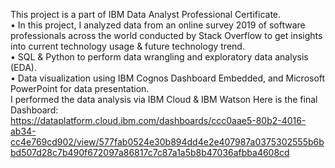 This project is a part of IBM Data Analyst Professional Certificate.  
• In this project, I analyzed data from an online survey 2019 of software professionals across the world conducted by Stack Overflow to get insights into current technology usage & future technology trend.  
• SQL & Python to perform data wrangling and exploratory data analysis (EDA).  
• Data visualization using IBM Cognos Dashboard Embedded, and Microsoft PowerPoint for data presentation.  
I performed the data analysis via IBM Cloud & IBM Watson  Here is the final Dashboard:  
https://dataplatform.cloud.ibm.com/dashboards/ccc0aae5-80b2-4016-ab34-cc4e769cd902/view/577fab0524e30b894dd4e2e407987a0375302555b6bbd507d28c7b490f672097a86817c7c87a1a5b8b47036afbba4608cd
